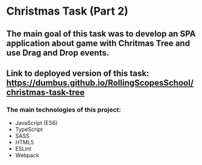 # Christmas Task (Part 2)
## The main goal of this task was to develop an SPA application about game with Chritmas Tree and use Drag and Drop events.
## Link to deployed version of this task: https://dumbus.github.io/RollingScopesSchool/christmas-task-tree
### The main technologies of this project:
* JavaScript (ES6)
* TypeScript
* SASS
* HTML5
* ESLint
* Webpack
